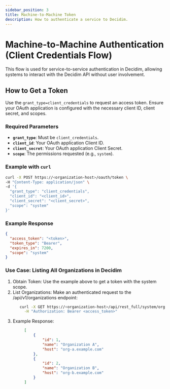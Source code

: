 ```yaml
---
sidebar_position: 3
title: Machine-to-Machine Token
description: How to authenticate a service to Decidim.
---
```


# Machine-to-Machine Authentication (Client Credentials Flow)

This flow is used for service-to-service authentication in Decidim, allowing systems to interact with the Decidim API without user involvement.

## How to Get a Token

Use the `grant_type=client_credentials` to request an access token. Ensure your OAuth application is configured with the necessary client ID, client secret, and scopes.

### Required Parameters

- **`grant_type`**: Must be `client_credentials`.
- **`client_id`**: Your OAuth application Client ID.
- **`client_secret`**: Your OAuth application Client Secret.
- **`scope`**: The permissions requested (e.g., `system`).

### Example with `curl`

```bash
curl -X POST https://<organization-host>/oauth/token \
-H "Content-Type: application/json" \
-d '{
  "grant_type": "client_credentials",
  "client_id": "<client_id>",
  "client_secret": "<client_secret>",
  "scope": "system"
}'
```
### Example Response
```json
{
  "access_token": "<token>",
  "token_type": "Bearer",
  "expires_in": 7200,
  "scope": "system"
}
```

### Use Case: Listing All Organizations in Decidim
1. Obtain Token: Use the example above to get a token with the system scope.
2. List Organizations: Make an authenticated request to the /api/v1/organizations endpoint:
   ```bash
      curl -X GET https://<organization-host>/api/rest_full/system/organizations \
        -H "Authorization: Bearer <access_token>"
    ```
3. Example Response:
   ```json
        [
            {
                "id": 1,
                "name": "Organization A",
                "host": "org-a.example.com"
            },
            {
                "id": 2,
                "name": "Organization B",
                "host": "org-b.example.com"
            }
        ]
    ```
